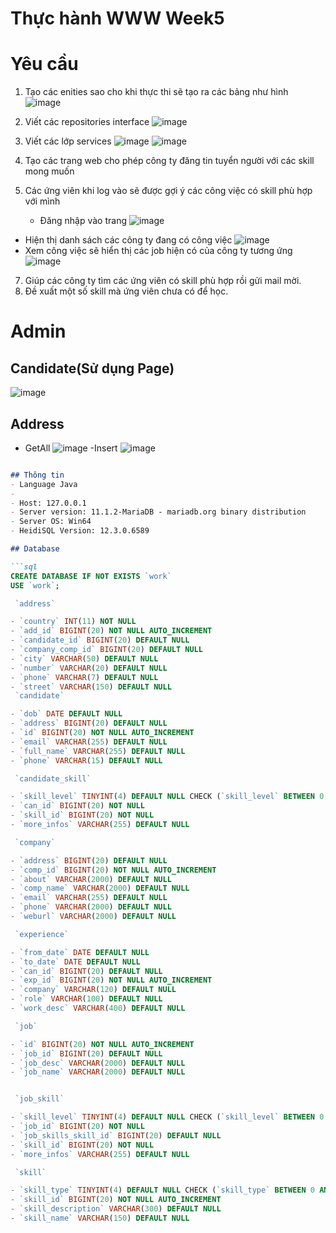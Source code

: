 # Thực hành WWW Week5
# Yêu cầu
1. Tạo các enities sao cho khi thực thi sẽ tạo ra các bảng như hình
![image](https://github.com/chicuongdev2002/JAVA_WEEK5/assets/124854803/b827e762-9b6c-4ca9-835d-f4e2150bed52)   
2. Viết các repositories interface
![image](https://github.com/chicuongdev2002/JAVA_WEEK_05/assets/124854803/ba695782-1c7d-4d4b-b884-96c4fede0c7d)
3. Viết các lớp services
 ![image](https://github.com/chicuongdev2002/JAVA_WEEK_05/assets/124854803/b3e63ea1-19f6-477e-b657-1403547addf0)
 ![image](https://github.com/chicuongdev2002/JAVA_WEEK_05/assets/124854803/e8aa3fea-97a2-4ed2-a957-02b25284bb6c)

4. Tạo các trang web cho phép công ty đăng tin tuyển người với các skill mong muốn
5. Các ứng viên khi log vào sẽ được gợi ý các công việc có skill phù hợp với mình
   - Đăng nhập vào trang
 ![image](https://github.com/chicuongdev2002/JAVA_WEEK_05/assets/124854803/dbdd5a38-0b45-4b06-8e31-4c2ea042aeaf)
  - Hiện thị danh sách các công ty đang có công việc
![image](https://github.com/chicuongdev2002/JAVA_WEEK_05/assets/124854803/131da195-b377-4df1-82b4-29991e6045be)
 - Xem công việc sẽ hiển thị các job hiện có của công ty tương ứng
   ![image](https://github.com/chicuongdev2002/JAVA_WEEK_05/assets/124854803/640dc07d-8b3f-4a69-9fd4-ef7af49a81eb)
7. Giúp các công ty tìm các ứng viên có skill phù hợp rồi gửi mail mời.
8. Đề xuất một số skill mà ứng viên chưa có để học.
# Admin
## Candidate(Sử dụng Page)
![image](https://github.com/chicuongdev2002/JAVA_WEEK_05/assets/124854803/e6d17561-8efc-41a4-8d4b-fe73b465aa6d)
## Address
- GetAll
![image](https://github.com/chicuongdev2002/JAVA_WEEK_05/assets/124854803/8257d15b-b1d0-4846-8916-2410094a316c)
-Insert
![image](https://github.com/chicuongdev2002/JAVA_WEEK_05/assets/124854803/ed6054bb-b9f7-4fff-a100-5e29db64dd94)



```markdown

## Thông tin
- Language Java
- 
- Host: 127.0.0.1
- Server version: 11.1.2-MariaDB - mariadb.org binary distribution
- Server OS: Win64
- HeidiSQL Version: 12.3.0.6589

## Database 

```sql
CREATE DATABASE IF NOT EXISTS `work`
USE `work`;

 `address`

- `country` INT(11) NOT NULL
- `add_id` BIGINT(20) NOT NULL AUTO_INCREMENT
- `candidate_id` BIGINT(20) DEFAULT NULL
- `company_comp_id` BIGINT(20) DEFAULT NULL
- `city` VARCHAR(50) DEFAULT NULL
- `number` VARCHAR(20) DEFAULT NULL
- `phone` VARCHAR(7) DEFAULT NULL
- `street` VARCHAR(150) DEFAULT NULL
 `candidate`

- `dob` DATE DEFAULT NULL
- `address` BIGINT(20) DEFAULT NULL
- `id` BIGINT(20) NOT NULL AUTO_INCREMENT
- `email` VARCHAR(255) DEFAULT NULL
- `full_name` VARCHAR(255) DEFAULT NULL
- `phone` VARCHAR(15) DEFAULT NULL

 `candidate_skill`

- `skill_level` TINYINT(4) DEFAULT NULL CHECK (`skill_level` BETWEEN 0 AND 3)
- `can_id` BIGINT(20) NOT NULL
- `skill_id` BIGINT(20) NOT NULL
- `more_infos` VARCHAR(255) DEFAULT NULL

 `company`

- `address` BIGINT(20) DEFAULT NULL
- `comp_id` BIGINT(20) NOT NULL AUTO_INCREMENT
- `about` VARCHAR(2000) DEFAULT NULL
- `comp_name` VARCHAR(2000) DEFAULT NULL
- `email` VARCHAR(255) DEFAULT NULL
- `phone` VARCHAR(2000) DEFAULT NULL
- `weburl` VARCHAR(2000) DEFAULT NULL

 `experience`

- `from_date` DATE DEFAULT NULL
- `to_date` DATE DEFAULT NULL
- `can_id` BIGINT(20) DEFAULT NULL
- `exp_id` BIGINT(20) NOT NULL AUTO_INCREMENT
- `company` VARCHAR(120) DEFAULT NULL
- `role` VARCHAR(100) DEFAULT NULL
- `work_desc` VARCHAR(400) DEFAULT NULL

 `job`

- `id` BIGINT(20) NOT NULL AUTO_INCREMENT
- `job_id` BIGINT(20) DEFAULT NULL
- `job_desc` VARCHAR(2000) DEFAULT NULL
- `job_name` VARCHAR(2000) DEFAULT NULL


 `job_skill`

- `skill_level` TINYINT(4) DEFAULT NULL CHECK (`skill_level` BETWEEN 0 AND 3)
- `job_id` BIGINT(20) NOT NULL
- `job_skills_skill_id` BIGINT(20) DEFAULT NULL
- `skill_id` BIGINT(20) NOT NULL
- `more_infos` VARCHAR(255) DEFAULT NULL

 `skill`

- `skill_type` TINYINT(4) DEFAULT NULL CHECK (`skill_type` BETWEEN 0 AND 2)
- `skill_id` BIGINT(20) NOT NULL AUTO_INCREMENT
- `skill_description` VARCHAR(300) DEFAULT NULL
- `skill_name` VARCHAR(150) DEFAULT NULL


```

```sql

